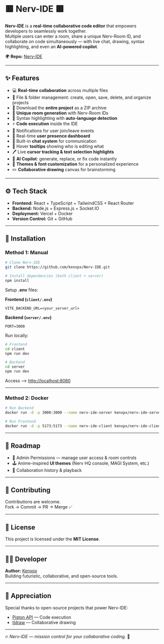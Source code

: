 # 🟥 Nerv-IDE 🟥  

**Nerv-IDE** is a **real-time collaborative code editor** that empowers developers to seamlessly work together.  
Multiple users can enter a room, share a unique Nerv-Room ID, and collaborate on code simultaneously — with live chat, drawing, syntax highlighting, and even an **AI-powered copilot**.  

🌍 **Repo:** [Nerv-IDE](https://github.com/kenxpx/Nerv-IDE)  

---

## ✨ Features  

- 💻 **Real-time collaboration** across multiple files  
- 📁 File & folder management: create, open, save, delete, and organize projects  
- 💾 Download the **entire project** as a ZIP archive  
- 🚀 **Unique room generation** with Nerv-Room IDs  
- 🌈 Syntax highlighting with **auto-language detection**  
- ⚡ **Code execution** inside the IDE  
- 🔔 Notifications for user join/leave events  
- 👥 Real-time **user presence dashboard**  
- 💬 Built-in **chat system** for communication  
- 🎩 Hover **tooltips** showing who is editing what  
- 🖊 Live **cursor tracking & text selection highlights**  
- 🤖 **AI Copilot**: generate, replace, or fix code instantly  
- 🎨 **Themes & font customization** for a personalized experience  
- ✏️ **Collaborative drawing** canvas for brainstorming  

---

## ⚙️ Tech Stack  

- **Frontend:** React + TypeScript + TailwindCSS + React Router  
- **Backend:** Node.js + Express.js + Socket.IO  
- **Deployment:** Vercel + Docker  
- **Version Control:** Git + GitHub  

---

## 🚀 Installation  

### Method 1: Manual  

```bash
# Clone Nerv-IDE
git clone https://github.com/kenxpx/Nerv-IDE.git

# Install dependencies (both client + server)
npm install
```

Setup **.env** files:  

**Frontend (`client/.env`)**
```
VITE_BACKEND_URL=<your_server_url>
```

**Backend (`server/.env`)**
```
PORT=3000
```

Run locally:  

```bash
# Frontend
cd client
npm run dev

# Backend
cd server
npm run dev
```

Access --> [http://localhost:8080](http://localhost:8080/)  

---

### Method 2: Docker  

```bash
# Run Backend
docker run -d -p 3000:3000 --name nerv-ide-server kenxpx/nerv-ide-server:latest  

# Run Frontend
docker run -d -p 5173:5173 --name nerv-ide-client kenxpx/nerv-ide-client:latest  
```

---

## 🌌 Roadmap  

- 🔑 Admin Permissions — manage user access & room controls  
- 🕹️ Anime-inspired **UI themes** (Nerv HQ console, MAGI System, etc.)  
- 📡 Collaboration history & playback  

---

## 🤝 Contributing  

Contributions are welcome.  
Fork → Commit → PR → Merge ✅  

---

## 🧾 License  

This project is licensed under the **MIT License**.  

---

## 👨‍💻 Developer  

**Author:** [Kenxpx](https://github.com/Kenxpx)  
Building futuristic, collaborative, and open-source tools.  

---

## 🌟 Appreciation  

Special thanks to open-source projects that power Nerv-IDE:  
- [Piston API](https://github.com/engineer-man/piston) — Code execution  
- [tldraw](https://github.com/tldraw/tldraw) — Collaborative drawing  

---

🔥 *Nerv-IDE — mission control for your collaborative coding.* 🚀  
